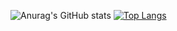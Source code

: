 ![Anurag's GitHub stats](https://github-readme-stats.vercel.app/api?username=Silentdesu&show_icons=true&theme=panda)
[![Top Langs](https://github-readme-stats.vercel.app/api/top-langs/?username=anuraghazra&layout=compact)](https://github.com/anuraghazra/github-readme-stats)